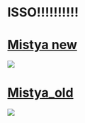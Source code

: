 # ISSO!!!!!!!!!!

# [Mistya new](https://drive.google.com/file/d/11ixCn9gil-Iw1zR20khm46k_w0OiLXZ_/view)
![](https://i.imgur.com/SdVn2FH.png)

# [Mistya_old](https://drive.google.com/file/d/1MeXjlVbkr_KhZvYTpjrs0S6x-ArA1FMw/view?usp=drivesdk)
![](https://i.imgur.com/lWGW6L1.png)
